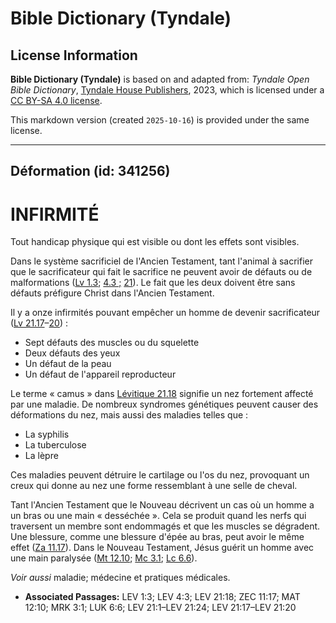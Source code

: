 # Bible Dictionary (Tyndale)

## License Information

**Bible Dictionary (Tyndale)** is based on and adapted from: _Tyndale Open Bible Dictionary_, [Tyndale House Publishers](https://tyndaleopenresources.com/), 2023, which is licensed under a [CC BY-SA 4.0 license](https://creativecommons.org/licenses/by-sa/4.0/legalcode.en).

This markdown version (created `2025-10-16`) is provided under the same license.



--------------------------------

## Déformation (id: 341256)

INFIRMITÉ
=========

Tout handicap physique qui est visible ou dont les effets sont visibles.

Dans le système sacrificiel de l'Ancien Testament, tant l'animal à sacrifier que le sacrificateur qui fait le sacrifice ne peuvent avoir de défauts ou de malformations ([Lv 1\.3](https://ref.ly/Lev1:3); [4\.3 ;](https://ref.ly/Lev4:3) [21](https://ref.ly/Lev21:1-Lev21:24)). Le fait que les deux doivent être sans défauts préfigure Christ dans l'Ancien Testament. 

Il y a onze infirmités pouvant empêcher un homme de devenir sacrificateur ([Lv 21\.17](https://ref.ly/Lev21:17-Lev21:20)–[20](https://ref.ly/Lev21:17-Lev21:20)) :

* Sept défauts des muscles ou du squelette
* Deux défauts des yeux
* Un défaut de la peau
* Un défaut de l'appareil reproducteur

Le terme « camus » dans [Lévitique 21\.18](https://ref.ly/Lev21:18) signifie un nez fortement affecté par une maladie. De nombreux syndromes génétiques peuvent causer des déformations du nez, mais aussi des maladies telles que :

* La syphilis
* La tuberculose
* La lèpre

Ces maladies peuvent détruire le cartilage ou l'os du nez, provoquant un creux qui donne au nez une forme ressemblant à une selle de cheval.

Tant l'Ancien Testament que le Nouveau décrivent un cas où un homme a un bras ou une main « desséchée ». Cela se produit quand les nerfs qui traversent un membre sont endommagés et que les muscles se dégradent. Une blessure, comme une blessure d'épée au bras, peut avoir le même effet ([Za 11\.17](https://ref.ly/Zech11:17)). Dans le Nouveau Testament, Jésus guérit un homme avec une main paralysée ([Mt 12\.10](https://ref.ly/Matt12:10); [Mc 3\.1](https://ref.ly/Mark3:1); [Lc 6\.6](https://ref.ly/Luke6:6)).

*Voir aussi* maladie; médecine et pratiques médicales.

* **Associated Passages:** LEV 1:3; LEV 4:3; LEV 21:18; ZEC 11:17; MAT 12:10; MRK 3:1; LUK 6:6; LEV 21:1–LEV 21:24; LEV 21:17–LEV 21:20

